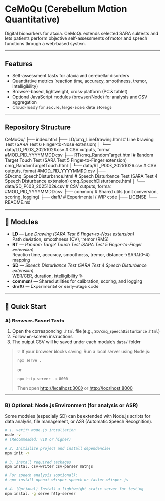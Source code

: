 # CeMoQu (Cerebellum Motion Quantitative)

Digital biomarkers for ataxia. CeMoQu extends selected SARA subtests and lets patients perform objective self-assessments of motor and speech functions through a web-based system.

---

## Features
- Self-assessment tasks for ataxia and cerebellar disorders
- Quantitative metrics (reaction time, accuracy, smoothness, tremor, intelligibility)
- Browser-based, lightweight, cross-platform (PC & tablet)
- Optional JavaScript modules (browser/Node) for analysis and CSV aggregation
- Cloud-ready for secure, large-scale data storage

---

## Repository Structure
CeMoQu/
├── index.html
├── LD/cmq_LineDrawing.html  # Line Drawing Test (SARA Test 6 Finger-to-Nose extension) 
│ └── data/LD_P003_20251026.csv  # CSV outputs, format #MOD_PID_YYYYMMDD.csv 
├── RT/cmq_RandomTarget.html # Random Target Touch Test (SARA Test 5 Finger-to-Finger extension) cmq_RandomTargetTouch.html
│ └── data/RT_P003_20251026.csv  # CSV outputs, format #MOD_PID_YYYYMMDD.csv 
├── SD/cmq_SpeechDisturbance.html # Speech Disturbance Test (SARA Test 4 Speech Disturbance extension) cmq_SpeechDisturbance.html
│ └── data/SD_P003_20251026.csv  # CSV outputs, format #MOD_PID_YYYYMMDD.csv 
├── common/ # Shared utils (unit conversion, scoring, logging)
├── draft/ # Experimental / WIP code
├── LICENSE
└── README.md


---

## 🧩 Modules
- **LD** — *Line Drawing (SARA Test 6 Finger-to-Nose extension)*  
  Path deviation, smoothness (CV), tremor (RMS)
- **RT** — *Random Target Touch Test (SARA Test 5 Finger-to-Finger extension)*  
  Reaction time, accuracy, smoothness, tremor, distance→SARA(0–4) mapping
- **SD** — *Speech Disturbance Test (SARA Test 4 Speech Disturbance extension)*  
  WER/CER, duration, intelligibility %
- **common/** — Shared utilities for calibration, scoring, and logging
- **draft/** — Experimental or early-stage code

---

## 🚀 Quick Start

### A) Browser-Based Tests
1. Open the corresponding `.html` file (e.g., `SD/cmq_SpeechDisturbance.html`)
2. Follow on-screen instructions  
3. The output CSV will be saved under each module’s `data/` folder

>💡 If your browser blocks saving:
> Run a local server using Node.js:
> ```
> npx serve .
> ```
> or
> ```
> npx http-server -p 8000
> ```
> Then open [http://localhost:3000](http://localhost:3000) or [http://localhost:8000](http://localhost:8000)

---

### B) Optional: Node.js Environment (for analysis or ASR)
Some modules (especially SD) can be extended with Node.js scripts for data analysis, file management, or ASR (Automatic Speech Recognition).

```bash
# 1. Verify Node.js installation
node -v
# (Recommended: v18 or higher)

# 2. Initialize project and install dependencies
npm init -y

# 3. Install required packages
npm install csv-writer csv-parser mathjs

# For speech analysis (optional):
# npm install openai whisper-speech or faster-whisper-js

# 4. (Optional) Install a lightweight static server for testing
npm install -g serve http-server

